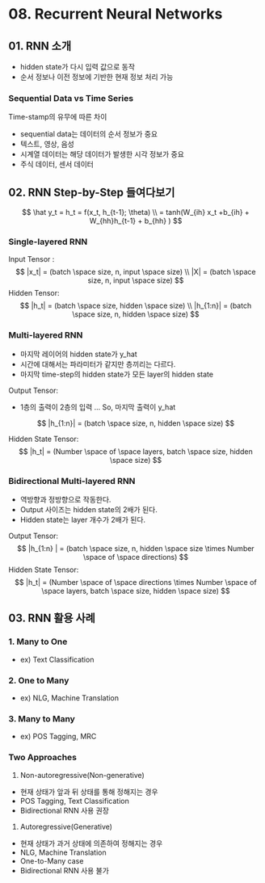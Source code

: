 # 08. Recurrent Neural Networks

## 01. RNN 소개

- hidden state가 다시 입력 값으로 동작
- 순서 정보나 이전 정보에 기반한 현재 정보 처리 가능



### Sequential Data vs Time Series

Time-stamp의 유무에 따른 차이

- sequential data는 데이터의 순서 정보가 중요
- 텍스트, 영상, 음성
- 시계열 데이터는 해당 데이터가 발생한 시각 정보가 중요
- 주식 데이터, 센서 데이터



## 02. RNN Step-by-Step 들여다보기

$$
\hat y_t = h_t = f(x_t, h_{t-1}; \theta) \\ = tanh(W_{ih} x_t +b_{ih} + W_{hh}h_{t-1} + b_{hh} )
$$



### Single-layered RNN

Input Tensor :
$$
|x_t| = (batch \space size, n, input \space size) \\ |X| = (batch \space size, n, input \space size)
$$
Hidden Tensor:
$$
|h_t| = (batch \space size, hidden \space size) \\ |h_{1:n}| = (batch \space size, n, hidden \space size)
$$


### **Multi-layered RNN**

- 마지막 레이어의 hidden state가 y_hat
- 시간에 대해서는 파라미터가 같지만 층끼리는 다르다.
- 마지막 time-step의 hidden state가 모든 layer의 hidden state

Output Tensor:

- 1층의 출력이 2층의 입력 ... So, 마지막 출력이 y_hat

$$
|h_{1:n}| = (batch \space size, n, hidden \space size)
$$

Hidden State Tensor:
$$
|h_t| = (Number \space of \space layers, batch \space size, hidden \space size)
$$


### Bidirectional Multi-layered RNN

- 역방향과 정방향으로 작동한다.
- Output 사이즈는 hidden state의 2배가 된다.
- Hidden state는 layer 개수가 2배가 된다.

Output Tensor:
$$
|h_{1:n} | = (batch \space size, n, hidden \space size \times Number \space of \space directions)
$$
Hidden State Tensor:
$$
|h_t| = (Number  \space of \space directions \times Number \space of \space layers, batch \space size, hidden \space size)
$$


## 03. RNN 활용 사례

### 1. Many to One

- ex) Text Classification

### 2. One to Many

- ex) NLG, Machine Translation

### 3. Many to Many

- ex) POS Tagging, MRC



### Two Approaches

1. Non-autoregressive(Non-generative)

- 현재 상태가 앞과 뒤 상태를 통해 정해지는 경우
- POS Tagging, Text Classification
- Bidirectional RNN 사용 권장

1. Autoregressive(Generative)

- 현재 상태가 과거 상태에 의존하여 정해지는 경우
- NLG, Machine Translation
- One-to-Many case
- Bidirectional RNN 사용 불가